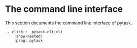 # The command line interface

This section documents the command line interface of pytask.

```{eval-rst}
.. click:: _pytask.cli:cli
    :show-nested:
    :prog: pytask
```
